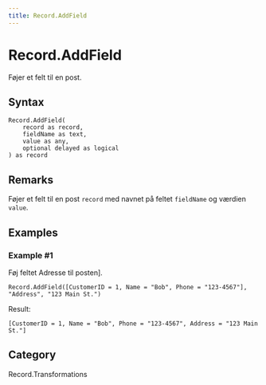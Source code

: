 ```yaml
---
title: Record.AddField
---
```


# Record.AddField


Føjer et felt til en post.


## Syntax

```powerquery
Record.AddField(
    record as record,
    fieldName as text,
    value as any,
    optional delayed as logical
) as record
```


## Remarks

Føjer et felt til en post <code>record</code> med navnet på feltet <code>fieldName</code> og værdien <code>value</code>.


## Examples

### Example #1 
Føj feltet Adresse til posten].
```powerquery
Record.AddField([CustomerID = 1, Name = "Bob", Phone = "123-4567"], "Address", "123 Main St.")
```

Result: 
```powerquery
[CustomerID = 1, Name = "Bob", Phone = "123-4567", Address = "123 Main St."]
```




## Category
Record.Transformations
